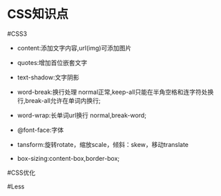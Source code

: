 # CSS知识点

#CSS3
  * content:添加文字内容,url(img)可添加图片
  * quotes:增加首位嵌套文字
  * text-shadow:文字阴影
  * word-break:换行处理 normal正常,keep-all只能在半角空格和连字符处换行,break-all允许在单词内换行;
  * word-wrap:长单词url换行 normal,break-word;
  * @font-face:字体

  * tansform:旋转rotate，缩放scale，倾斜：skew，移动translate

  * box-sizing:content-box,border-box;

#CSS优化

#Less
